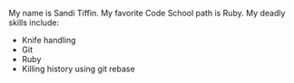 My name is Sandi Tiffin.
My favorite Code School path is Ruby.
My deadly skills include:
* Knife handling
* Git
* Ruby
* Killing history using git rebase
